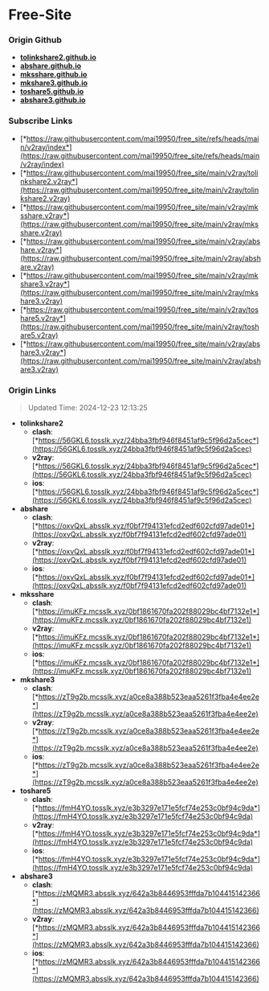 # Free-Site

### Origin Github

- [**tolinkshare2.github.io**](https://github.com/tolinkshare2/tolinkshare2.github.io)
- [**abshare.github.io**](https://github.com/abshare/abshare.github.io)
- [**mksshare.github.io**](https://github.com/mksshare/mksshare.github.io)
- [**mkshare3.github.io**](https://github.com/mkshare3/mkshare3.github.io)
- [**toshare5.github.io**](https://github.com/toshare5/toshare5.github.io)
- [**abshare3.github.io**](https://github.com/abshare3/abshare3.github.io)

### Subscribe Links

- [*https://raw.githubusercontent.com/mai19950/free_site/refs/heads/main/v2ray/index*](https://raw.githubusercontent.com/mai19950/free_site/refs/heads/main/v2ray/index)
- [*https://raw.githubusercontent.com/mai19950/free_site/main/v2ray/tolinkshare2.v2ray*](https://raw.githubusercontent.com/mai19950/free_site/main/v2ray/tolinkshare2.v2ray)
- [*https://raw.githubusercontent.com/mai19950/free_site/main/v2ray/mksshare.v2ray*](https://raw.githubusercontent.com/mai19950/free_site/main/v2ray/mksshare.v2ray)
- [*https://raw.githubusercontent.com/mai19950/free_site/main/v2ray/abshare.v2ray*](https://raw.githubusercontent.com/mai19950/free_site/main/v2ray/abshare.v2ray)
- [*https://raw.githubusercontent.com/mai19950/free_site/main/v2ray/mkshare3.v2ray*](https://raw.githubusercontent.com/mai19950/free_site/main/v2ray/mkshare3.v2ray)
- [*https://raw.githubusercontent.com/mai19950/free_site/main/v2ray/toshare5.v2ray*](https://raw.githubusercontent.com/mai19950/free_site/main/v2ray/toshare5.v2ray)
- [*https://raw.githubusercontent.com/mai19950/free_site/main/v2ray/abshare3.v2ray*](https://raw.githubusercontent.com/mai19950/free_site/main/v2ray/abshare3.v2ray)

### Origin Links

> Updated Time: 2024-12-23 12:13:25

- **tolinkshare2**
  - **clash**: [*https://56GKL6.tosslk.xyz/24bba3fbf946f8451af9c5f96d2a5cec*](https://56GKL6.tosslk.xyz/24bba3fbf946f8451af9c5f96d2a5cec)
  - **v2ray**: [*https://56GKL6.tosslk.xyz/24bba3fbf946f8451af9c5f96d2a5cec*](https://56GKL6.tosslk.xyz/24bba3fbf946f8451af9c5f96d2a5cec)
  - **ios**: [*https://56GKL6.tosslk.xyz/24bba3fbf946f8451af9c5f96d2a5cec*](https://56GKL6.tosslk.xyz/24bba3fbf946f8451af9c5f96d2a5cec)
- **abshare**
  - **clash**: [*https://oxvQxL.absslk.xyz/f0bf7f94131efcd2edf602cfd97ade01*](https://oxvQxL.absslk.xyz/f0bf7f94131efcd2edf602cfd97ade01)
  - **v2ray**: [*https://oxvQxL.absslk.xyz/f0bf7f94131efcd2edf602cfd97ade01*](https://oxvQxL.absslk.xyz/f0bf7f94131efcd2edf602cfd97ade01)
  - **ios**: [*https://oxvQxL.absslk.xyz/f0bf7f94131efcd2edf602cfd97ade01*](https://oxvQxL.absslk.xyz/f0bf7f94131efcd2edf602cfd97ade01)
- **mksshare**
  - **clash**: [*https://imuKFz.mcsslk.xyz/0bf1861670fa202f88029bc4bf7132e1*](https://imuKFz.mcsslk.xyz/0bf1861670fa202f88029bc4bf7132e1)
  - **v2ray**: [*https://imuKFz.mcsslk.xyz/0bf1861670fa202f88029bc4bf7132e1*](https://imuKFz.mcsslk.xyz/0bf1861670fa202f88029bc4bf7132e1)
  - **ios**: [*https://imuKFz.mcsslk.xyz/0bf1861670fa202f88029bc4bf7132e1*](https://imuKFz.mcsslk.xyz/0bf1861670fa202f88029bc4bf7132e1)
- **mkshare3**
  - **clash**: [*https://zT9g2b.mcsslk.xyz/a0ce8a388b523eaa5261f3fba4e4ee2e*](https://zT9g2b.mcsslk.xyz/a0ce8a388b523eaa5261f3fba4e4ee2e)
  - **v2ray**: [*https://zT9g2b.mcsslk.xyz/a0ce8a388b523eaa5261f3fba4e4ee2e*](https://zT9g2b.mcsslk.xyz/a0ce8a388b523eaa5261f3fba4e4ee2e)
  - **ios**: [*https://zT9g2b.mcsslk.xyz/a0ce8a388b523eaa5261f3fba4e4ee2e*](https://zT9g2b.mcsslk.xyz/a0ce8a388b523eaa5261f3fba4e4ee2e)
- **toshare5**
  - **clash**: [*https://fmH4YO.tosslk.xyz/e3b3297e171e5fcf74e253c0bf94c9da*](https://fmH4YO.tosslk.xyz/e3b3297e171e5fcf74e253c0bf94c9da)
  - **v2ray**: [*https://fmH4YO.tosslk.xyz/e3b3297e171e5fcf74e253c0bf94c9da*](https://fmH4YO.tosslk.xyz/e3b3297e171e5fcf74e253c0bf94c9da)
  - **ios**: [*https://fmH4YO.tosslk.xyz/e3b3297e171e5fcf74e253c0bf94c9da*](https://fmH4YO.tosslk.xyz/e3b3297e171e5fcf74e253c0bf94c9da)
- **abshare3**
  - **clash**: [*https://zMQMR3.absslk.xyz/642a3b8446953fffda7b104415142366*](https://zMQMR3.absslk.xyz/642a3b8446953fffda7b104415142366)
  - **v2ray**: [*https://zMQMR3.absslk.xyz/642a3b8446953fffda7b104415142366*](https://zMQMR3.absslk.xyz/642a3b8446953fffda7b104415142366)
  - **ios**: [*https://zMQMR3.absslk.xyz/642a3b8446953fffda7b104415142366*](https://zMQMR3.absslk.xyz/642a3b8446953fffda7b104415142366)
